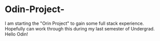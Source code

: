 # Odin-Project-
I am starting the "Orin Project" to gain some full stack experience. Hopefully can work through this during my last semester of Undergrad. 
Hello Odin!